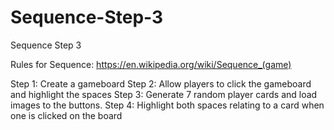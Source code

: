 # Sequence-Step-3
Sequence Step 3

Rules for Sequence:
https://en.wikipedia.org/wiki/Sequence_(game)

Step 1: Create a gameboard
Step 2: Allow players to click the gameboard and highlight the spaces
Step 3: Generate 7 random player cards and load images to the buttons.
Step 4: Highlight both spaces relating to a card when one is clicked on the board
